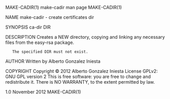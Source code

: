 MAKE-CADIR(1)                            make-cadir man page                            MAKE-CADIR(1)

NAME
       make-cadir - create certificates dir

SYNOPSIS
       ca-dir DIR

DESCRIPTION
       Creates a NEW directory, copying and linking any necessary files from the easy-rsa package.

       The specified DIR must not exist.

AUTHOR
       Written by Alberto Gonzalez Iniesta

COPYRIGHT
       Copyright © 2012 Alberto Gonzalez Iniesta License GPLv2: GNU GPL version 2
       This  is  free software: you are free to change and redistribute it.  There is NO WARRANTY, to
       the extent permitted by law.

1.0                                         November 2012                               MAKE-CADIR(1)
